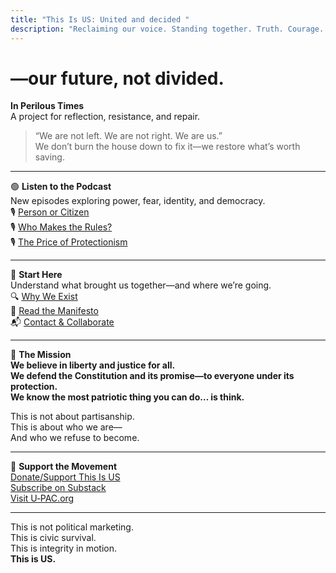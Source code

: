 ```yaml
---
title: "This Is US: United and decided "
description: "Reclaiming our voice. Standing together. Truth. Courage. Unity."
---
```


# —our future, not divided.  
**In Perilous Times**  
A project for reflection, resistance, and repair.
<!-- updated to reflect FEC rules -->
> “We are not left. We are not right. We are us.”  
> We don’t burn the house down to fix it—we restore what’s worth saving.

---

🟢 **Listen to the Podcast**  
New episodes exploring power, fear, identity, and democracy.  
🎙️ [Person or Citizen](/podcast/)  
🎙️ [Who Makes the Rules?](/podcast/)  
🎙️ [The Price of Protectionism](/podcast/)

---

📌 **Start Here**  
Understand what brought us together—and where we’re going.  
🔍 [Why We Exist](/about/)  
📜 [Read the Manifesto](/manifesto/)  
📬 [Contact & Collaborate](/contact/)

---
🌱 **The Mission**  
**We believe in liberty and justice for all.**  
**We defend the Constitution and its promise—to everyone under its protection.**  
**We know the most patriotic thing you can do… is think.**

This is not about partisanship.  
This is about who we are—  
And who we refuse to become.

---

🚀 **Support the Movement**  
[Donate/Support This Is US](/donate/)  
[Subscribe on Substack](https://jimskovgard.substack.com)  
[Visit U‑PAC.org](https://u-pac.org)

---

This is not political marketing.  
This is civic survival.  
This is integrity in motion.  
**This is US.**
